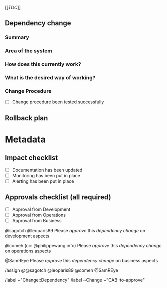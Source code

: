 [[_TOC_]]
## Dependency change
<!-- Dependency change, to be approved by the CAB before applying. -->

<!-- /confidential -->
<!-- If confidential, explain why -->

### Summary
<!-- Outline the issue being faced, and why this required a change !-->

### Area of the system
<!-- This might only be one part, but may involve multiple sections !-->

### How does this currently work?
<!-- The current process, and any associated business rules !-->

### What is the desired way of working?
<!-- After the change, what should the process be, and what should the business rules be !-->

<!-- Success criteria of change application (when relevant, include how to test) -->

### Change Procedure
- [ ] Change procedure been tested successfully

<!-- Include step by step description -->


## Rollback plan
<!-- Describe how to rollback the change in case the expected change is not working -->


<!-- METADATA for project management, please leave the following lines and edit as needed -->
# Metadata
<!-- PRIORITY: Uncomment /label quick actions as appropriate. The priority and severity assigned may be different to this !-->
<!--High : (This will bring a huge increase in performance/productivity/usability, or is a legislative requirement)-->
<!-- /label ~"Priority::1-High" -->
<!--Medium : (This will bring a good increase in performance/productivity/usability)-->
<!-- /label ~"Priority::2-Medium" -->
<!--Low : (anything else e.g., trivial, minor improvements) -->
<!--  /label ~"Priority::3-Low" -->

## Impact checklist
- [ ] Documentation has been updated
- [ ] Monitoring has been put in place
- [ ] Alerting has been put in place

## Approvals checklist (all required) 
- [ ] Approval from Development
- [ ] Approval from Operations
- [ ] Approval from Business
<!-- tick the corresponding checkbox [x], you may also add your @user handle at the end of the line -->

<!-- Trigger gitlab todo tasks --> 

@sagotch @leoparis89    Please *approve* this _dependency change_ on development aspects

@comeh (cc: @philippewang.info) Please *approve* this _dependency change_ on operations  aspects

@SamREye                   Please *approve* this _dependency change_ on business    aspects

/assign @@sagotch @leoparis89 @comeh @SamREye <!-- comment-out if you're writting a draft -->

<!-- Quick actions for last approver : -->
<!-- /unlabel ~"CAB::to-approve" -->
<!-- /label ~"CAB::to-perform"   -->

/label ~"Change::Dependency" <!-- Regular change, to be approved by the CAB before applying. -->
/label ~Change ~"CAB::to-approve" <!-- labels for gitlab CAB Change issues management -->
<!-- METADATA - end -->
